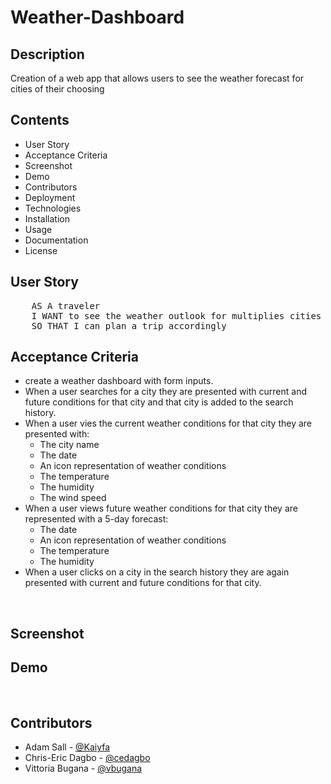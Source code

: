 # Weather-Dashboard

## Description
Creation of a web app that allows users to see the weather forecast for cities of their choosing

## Contents
* User Story
* Acceptance Criteria
* Screenshot
* Demo
* Contributors
* Deployment
* Technologies
* Installation
* Usage
* Documentation
* License

## User Story
<pre>
    AS A traveler
    I WANT to see the weather outlook for multiplies cities
    SO THAT I can plan a trip accordingly
</pre>

## Acceptance Criteria
* create a weather dashboard with form inputs.
* When a user searches for a city they are presented with current and future conditions for that city and that city is added to the search history.
* When a user vies the current weather conditions for that city they are presented with:
    * The city name
    * The date
    * An icon representation of weather conditions
    * The temperature
    * The humidity
    * The wind speed
* When a user views future weather conditions for that city they are represented with a 5-day forecast:
    * The date
    * An icon representation of weather conditions
    * The temperature
    * The humidity
* When a user clicks on a city in the search history they are again presented with current and future conditions for that city.
<br />

## Screenshot

## Demo
<br />

## Contributors
* Adam Sall - <a href="https://github.com/Kaiyfa">@Kaiyfa</a>
* Chris-Eric Dagbo - <a href="https://github.com/cedagbo">@cedagbo</a>
* Vittoria Bugana - <a href="https://github.com/vbugana">@vbugana</a>

